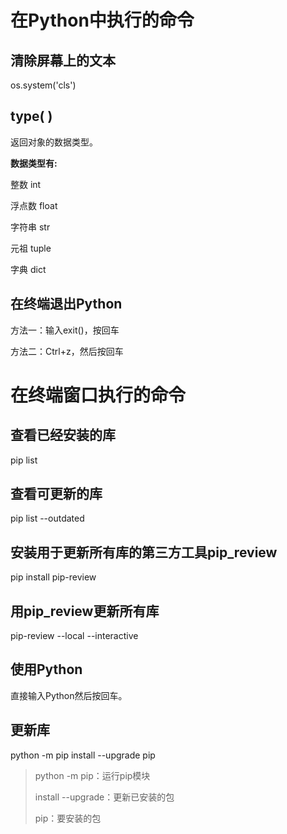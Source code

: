 # 在Python中执行的命令

## 清除屏幕上的文本

os.system('cls')

## type( )

返回对象的数据类型。

<b>数据类型有:</b>

整数 int

浮点数 float

字符串 str

元祖 tuple

字典 dict

## 在终端退出Python

方法一：输入exit()，按回车

方法二：Ctrl+z，然后按回车










# 在终端窗口执行的命令

## 查看已经安装的库 

pip list

## 查看可更新的库

pip list --outdated

## 安装用于更新所有库的第三方工具pip_review

pip install pip-review

## 用pip_review更新所有库

pip-review --local --interactive

## 使用Python

直接输入Python然后按回车。

## 更新库

python -m pip install --upgrade pip

>python -m pip：运行pip模块
>
>install --upgrade：更新已安装的包
>
>pip：要安装的包


